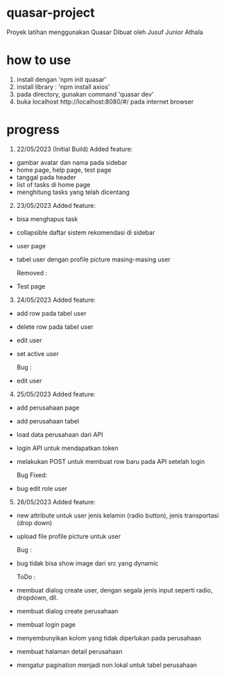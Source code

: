 # quasar-project

Proyek latihan menggunakan Quasar
Dibuat oleh Jusuf Junior Athala

# how to use

1. install dengan 'npm init quasar'
2. install library : 'npm install axios'
3. pada directory, gunakan command 'quasar dev'
4. buka localhost http://localhost:8080/#/ pada internet browser

# progress

1. 22/05/2023 (Initial Build)
   Added feature:

- gambar avatar dan nama pada sidebar
- home page, help page, test page
- tanggal pada header
- list of tasks di home page
- menghitung tasks yang telah dicentang

2. 23/05/2023
   Added feature:

- bisa menghapus task
- collapsible daftar sistem rekomendasi di sidebar
- user page
- tabel user dengan profile picture masing-masing user

  Removed :

- Test page

3. 24/05/2023
   Added feature:

- add row pada tabel user
- delete row pada tabel user
- edit user
- set active user

  Bug :

- edit user

4. 25/05/2023
   Added feature:

- add perusahaan page
- add perusahaan tabel
- load data perusahaan dari API
- login API untuk mendapatkan token
- melakukan POST untuk membuat row baru pada API setelah login

  Bug Fixed:

- bug edit role user

5. 26/05/2023
   Added feature:

- new attribute untuk user jenis kelamin (radio button), jenis transportasi (drop down)
- upload file profile picture untuk user

  Bug :

- bug tidak bisa show image dari src yang dynamic

  ToDo :

- membuat dialog create user, dengan segala jenis input seperti radio, dropdown, dll.
- membuat dialog create perusahaan
- membuat login page
- menyembunyikan kolom yang tidak diperlukan pada perusahaan
- membuat halaman detail perusahaan
- mengatur pagination menjadi non lokal untuk tabel perusahaan
